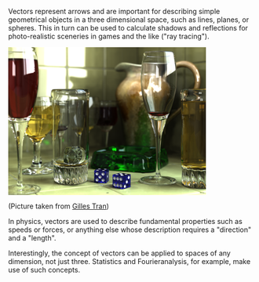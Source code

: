 Vectors represent arrows and are important for describing simple geometrical objects in a three dimensional space, such as lines, planes, or spheres. This in turn can be used to calculate shadows and reflections for photo-realistic sceneries in games and the like ("ray tracing").

<img src="raytracing.png" width="80%" align="center">

(Picture taken from <a href="https://en.wikipedia.org/wiki/User:Gilles_Tran" class="extiw" title="en:User:Gilles Tran">Gilles Tran</a>)


In physics, vectors are used to describe fundamental properties such as speeds or forces, or anything else whose description requires a "direction" and a "length". 

Interestingly, the concept of vectors can be applied to spaces of any dimension, not just three. Statistics and Fourieranalysis, for example, make use of such concepts.


